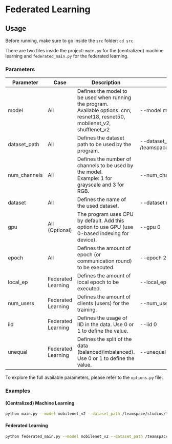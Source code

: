# Federated Learning

## Usage

Before running, make sure to go inside the `src` folder: `cd src`

There are two files inside the project: `main.py` for the (centralized) machine learning and `federated_main.py` for the federated learning.

### Parameters

| Parameter    | Case               | Description                                                                                                                       | Example                                          |
|--------------|--------------------|-----------------------------------------------------------------------------------------------------------------------------------|--------------------------------------------------|
| model        | All                | Defines the model to be used when running the program.<br>Available options: cnn, resnet18, resnet50, mobilenet_v2, shufflenet_v2 | --model mobilenet_v2                             |
| dataset_path | All                | Defines the dataset path to be used by the program.                                                                               | --dataset_path /teamspace/uploads/malimg_dataset |
| num_channels | All                | Defines the number of channels to be used by the model.<br>Example: 1 for grayscale and 3 for RGB.                                | --num_channels 1                                 |
| dataset      | All                | Defines the name of the used dataset.                                                                                             | --dataset mallimg                                |
| gpu          | All (Optional)     | The program uses CPU by default. Add this option to use GPU (use 0-based indexing for device).                                                                      | --gpu 0                                          |
| epoch        | All                | Defines the amount of epoch (or communication round) to be executed.                                                              | --epoch 20                                       |
| local_ep     | Federated Learning | Defines the amount of local epoch to be executed.                                                                                 | --local_ep 1                                     |
| num_users    | Federated Learning | Defines the amount of clients (users) for the training.                                                                           | --num_users 50                                   |
| iid          | Federated Learning | Defines the usage of IID in the data. Use 0 or 1 to define the value.                                                             | --iid 0                                          |
| unequal      | Federated Learning | Defines the split of the data (balanced/imbalanced). Use 0 or 1 to define the value.                                              | --unequal 1                                      |

To explore the full available parameters, please refer to the `options.py` file.

### Examples

#### (Centralized) Machine Learning

```bash
python main.py --model mobilenet_v2 --dataset_path /teamspace/studios/this_studio/malnet_resized_32x256 --num_channels 1 --dataset malimg --gpu 0 --epoch 20
```

#### Federated Learning

```bash
python federated_main.py --model mobilenet_v2 --dataset_path /teamspace/studios/this_studio/malnet_resized_32x256 --num_channels 1 --dataset malimg --gpu 0 --epoch 20 --local_ep 3 --num_users 50 --iid 1
```
